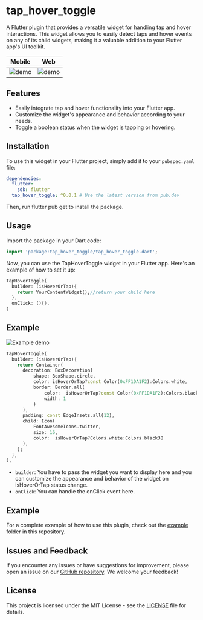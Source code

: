 # tap_hover_toggle

A Flutter plugin that provides a versatile widget for handling tap and hover interactions. This widget allows you to easily detect taps and hover events on any of its child widgets, making it a valuable addition to your Flutter app's UI toolkit.

| Mobile | Web |
|:------------------:|:------------------:|
| ![demo](https://github.com/nishalsehan/tap_hover_toggle/assets/44578204/e470baf2-2c23-4d08-92aa-bbd0fe1e97d9)   | ![demo](https://github.com/nishalsehan/tap_hover_toggle/assets/44578204/33bdf640-760c-4ccc-bf26-9405b9a05aef) |


## Features

- Easily integrate tap and hover functionality into your Flutter app.
- Customize the widget's appearance and behavior according to your needs.
- Toggle a boolean status when the widget is tapping or hovering.

## Installation

To use this widget in your Flutter project, simply add it to your `pubspec.yaml` file:

```yaml
dependencies:
  flutter:
    sdk: flutter
  tap_hover_toggle: ^0.0.1 # Use the latest version from pub.dev
```

Then, run flutter pub get to install the package.

## Usage

Import the package in your Dart code:

```dart
import 'package:tap_hover_toggle/tap_hover_toggle.dart';
```

Now, you can use the TapHoverToggle widget in your Flutter app. Here's an example of how to set it up:

```dart
TapHoverToggle(
  builder: (isHoverOrTap){
    return YourContentWidget();//return your child here
  },
  onClick: (){},
)
```

## Example

![Example demo](https://github.com/nishalsehan/tap_hover_toggle/assets/44578204/94d1fd82-3eb4-428e-811a-2d2d89114812)

```dart
TapHoverToggle(
  builder: (isHoverOrTap){
    return Container(
      decoration: BoxDecoration(
          shape: BoxShape.circle,
          color: isHoverOrTap?const Color(0xFF1DA1F2):Colors.white,
          border: Border.all(
              color:  isHoverOrTap?const Color(0xFF1DA1F2):Colors.black12,
              width: 1
          )
      ),
      padding: const EdgeInsets.all(12),
      child: Icon(
          FontAwesomeIcons.twitter,
          size: 16,
          color:  isHoverOrTap?Colors.white:Colors.black38
      ),
    );
  },
),
```

- `builder`: You have to pass the widget you want to display here and you can customize the appearance and behavior of the widget on isHoverOrTap status change.
- `onClick`: You can handle the onClick event here.

## Example

For a complete example of how to use this plugin, check out the [example](https://github.com/nishalsehan/tap_hover_toggle/tree/main/example) folder in this repository.
</br>

## Issues and Feedback

If you encounter any issues or have suggestions for improvement, please open an issue on our [GitHub repository](https://github.com/nishalsehan/tap_hover_toggle/issues). We welcome your feedback!
</br>

## License

This project is licensed under the MIT License - see the [LICENSE](https://github.com/nishalsehan/tap_hover_toggle/blob/main/LICENSE) file for details.

